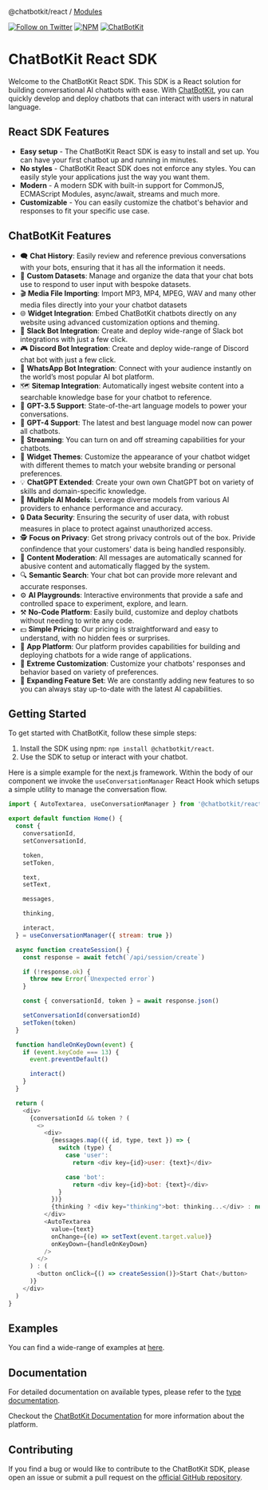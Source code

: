@chatbotkit/react / [Modules](modules.md)

[![Follow on Twitter](https://img.shields.io/twitter/follow/chatbotkit.svg?logo=twitter)](https://twitter.com/chatbotkit)
[![NPM](https://img.shields.io/npm/v/@chatbotkit/react.svg)](https://www.npmjs.com/package/@chatbotkit/react)
[![ChatBotKit](https://img.shields.io/badge/credits-ChatBotKit-blue.svg)](https://chatbotkit.com)

# ChatBotKit React SDK

Welcome to the ChatBotKit React SDK. This SDK is a React solution for building conversational AI chatbots with ease. With [ChatBotKit](https://chatbotkit.com), you can quickly develop and deploy chatbots that can interact with users in natural language.

## React SDK Features

- **Easy setup** - The ChatBotKit React SDK is easy to install and set up. You can have your first chatbot up and running in minutes.
- **No styles** - ChatBotKit React SDK does not enforce any styles. You can easily style your applications just the way you want them.
- **Modern** - A modern SDK with built-in support for CommonJS, ECMAScript Modules, async/await, streams and much more.
- **Customizable** - You can easily customize the chatbot's behavior and responses to fit your specific use case.

## ChatBotKit Features

- 🗨 **Chat History**: Easily review and reference previous conversations with your bots, ensuring that it has all the information it needs.
- 💾 **Custom Datasets**: Manage and organize the data that your chat bots use to respond to user input with bespoke datasets.
- 🎬 **Media File Importing**: Import MP3, MP4, MPEG, WAV and many other media files directly into your your chatbot datasets
- 🌐 **Widget Integration**: Embed ChatBotKit chatbots directly on any website using advanced customization options and theming.
- 💬 **Slack Bot Integration**: Create and deploy wide-range of Slack bot integrations with just a few click.
- 🎮 **Discord Bot Integration**: Create and deploy wide-range of Discord chat bot with just a few click.
- 📱 **WhatsApp Bot Integration**: Connect with your audience instantly on the world’s most popular AI bot platform.
- 🗺 **Sitemap Integration**: Automatically ingest website content into a searchable knowledge base for your chatbot to reference.
- 🤖 **GPT-3.5 Support**: State-of-the-art language models to power your conversations.
- 🚀 **GPT-4 Support**: The latest and best language model now can power all chatbots.
- 🎥 **Streaming**: You can turn on and off streaming capabilities for your chatbots.
- 🎨 **Widget Themes**: Customize the appearance of your chatbot widget with different themes to match your website branding or personal preferences.
- 💡 **ChatGPT Extended**: Create your own own ChatGPT bot on variety of skills and domain-specific knowledge.
- 🔄 **Multiple AI Models**: Leverage diverse models from various AI providers to enhance performance and accuracy.
- 🔒 **Data Security**: Ensuring the security of user data, with robust measures in place to protect against unauthorized access.
- 🕵 **Focus on Privacy**: Get strong privacy controls out of the box. Privide confindence that your customers' data is being handled responsibly.
- 🚫 **Content Moderation**: All messages are automatically scanned for abusive content and automatically flagged by the system.
- 🔍 **Semantic Search**: Your chat bot can provide more relevant and accurate responses.
- ⚙️ **AI Playgrounds**: Interactive environments that provide a safe and controlled space to experiment, explore, and learn.
- ⚒️ **No-Code Platform**: Easily build, customize and deploy chatbots without needing to write any code.
- 💵 **Simple Pricing**: Our pricing is straightforward and easy to understand, with no hidden fees or surprises.
- 📱 **App Platform**: Our platform provides capabilities for building and deploying chatbots for a wide range of applications.
- 🔧 **Extreme Customization**: Customize your chatbots' responses and behavior based on variety of preferences.
- 🌟 **Expanding Feature Set**: We are constantly adding new features to so you can always stay up-to-date with the latest AI capabilities.

## Getting Started

To get started with ChatBotKit, follow these simple steps:

1. Install the SDK using npm: `npm install @chatbotkit/react`.
2. Use the SDK to setup or interact with your chatbot.

Here is a simple example for the next.js framework. Within the body of our component we invoke the `useConversationManager` React Hook which setups a simple utility to manage the conversation flow.

```js
import { AutoTextarea, useConversationManager } from '@chatbotkit/react'

export default function Home() {
  const {
    conversationId,
    setConversationId,

    token,
    setToken,

    text,
    setText,

    messages,

    thinking,

    interact,
  } = useConversationManager({ stream: true })

  async function createSession() {
    const response = await fetch(`/api/session/create`)

    if (!response.ok) {
      throw new Error(`Unexpected error`)
    }

    const { conversationId, token } = await response.json()

    setConversationId(conversationId)
    setToken(token)
  }

  function handleOnKeyDown(event) {
    if (event.keyCode === 13) {
      event.preventDefault()

      interact()
    }
  }

  return (
    <div>
      {conversationId && token ? (
        <>
          <div>
            {messages.map(({ id, type, text }) => {
              switch (type) {
                case 'user':
                  return <div key={id}>user: {text}</div>

                case 'bot':
                  return <div key={id}>bot: {text}</div>
              }
            })}
            {thinking ? <div key="thinking">bot: thinking...</div> : null}
          </div>
          <AutoTextarea
            value={text}
            onChange={(e) => setText(event.target.value)}
            onKeyDown={handleOnKeyDown}
          />
        </>
      ) : (
        <button onClick={() => createSession()}>Start Chat</button>
      )}
    </div>
  )
}
```

## Examples

You can find a wide-range of examples at [here](https://github.com/chatbotkit/node-sdk/tree/main/examples).

## Documentation

For detailed documentation on available types, please refer to the [type documentation](https://github.com/chatbotkit/node-sdk/blob/main/docs/react/modules.md).

Checkout the [ChatBotKit Documentation](https://chatbotkit.com/docs/react-sdk) for more information about the platform.

## Contributing

If you find a bug or would like to contribute to the ChatBotKit SDK, please open an issue or submit a pull request on the [official GitHub repository](https://github.com/chatbotkit/node-sdk).
